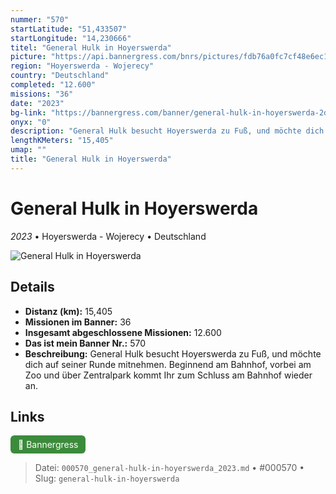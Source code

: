 ```yaml
---
nummer: "570"
startLatitude: "51,433507"
startLongitude: "14,230666"
titel: "General Hulk in Hoyerswerda"
picture: "https://api.bannergress.com/bnrs/pictures/fdb76a0fc7cf48e6ec1df65a34e3012f"
region: "Hoyerswerda - Wojerecy"
country: "Deutschland"
completed: "12.600"
missions: "36"
date: "2023"
bg-link: "https://bannergress.com/banner/general-hulk-in-hoyerswerda-2ddd"
onyx: "0"
description: "General Hulk besucht Hoyerswerda zu Fuß, und möchte dich auf seiner Runde mitnehmen.\nBeginnend am Bahnhof, vorbei am Zoo und über Zentralpark kommt Ihr zum Schluss am Bahnhof wieder an."
lengthKMeters: "15,405"
umap: ""
title: "General Hulk in Hoyerswerda"
---
```

# General Hulk in Hoyerswerda

*2023* • Hoyerswerda - Wojerecy • Deutschland

![General Hulk in Hoyerswerda](https://api.bannergress.com/bnrs/pictures/fdb76a0fc7cf48e6ec1df65a34e3012f)

## Details
- **Distanz (km):** 15,405
- **Missionen im Banner:** 36
- **Insgesamt abgeschlossene Missionen:** 12.600
- **Das ist mein Banner Nr.:** 570
- **Beschreibung:** General Hulk besucht Hoyerswerda zu Fuß, und möchte dich auf seiner Runde mitnehmen.
Beginnend am Bahnhof, vorbei am Zoo und über Zentralpark kommt Ihr zum Schluss am Bahnhof wieder an.


## Links
<div style="margin-top: 0.5em;">
<a href="https://bannergress.com/banner/general-hulk-in-hoyerswerda-2ddd" target="_blank" style="display:inline-block;margin-right:8px;padding:6px 12px;background-color:#3c8b3c;color:white;text-decoration:none;border-radius:6px;">🔗 Bannergress</a>

</div>


> Datei: `000570_general-hulk-in-hoyerswerda_2023.md` • #000570 • Slug: `general-hulk-in-hoyerswerda`

